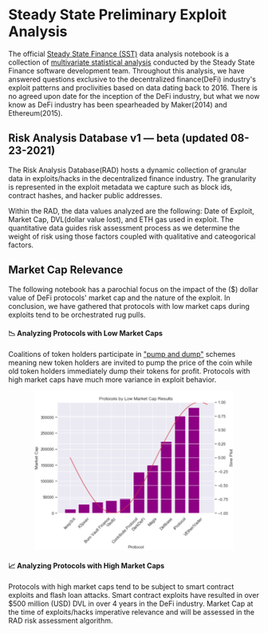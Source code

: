 # Steady State Preliminary Exploit Analysis

The official [Steady State Finance (SST)](https://steadystate.finance/) data analysis notebook is a collection of [multivariate statistical analysis](https://github.com/steadystatedefi) conducted by the Steady State Finance software development team. Throughout this analysis, we have answered questions exclusive to the decentralized finance(DeFi) industry's exploit patterns and proclivities based on data dating back to 2016. There is no agreed upon date for the inception of the DeFi industry, but what we now know as DeFi industry has been spearheaded by Maker(2014) and Ethereum(2015). 

## Risk Analysis Database v1 — beta (updated 08-23-2021) 

The Risk Analysis Database(RAD) hosts a dynamic collection of granular data in exploits/hacks in the decentralized finance industry. The granularity is represented in the exploit metadata we capture such as block ids, contract hashes, and hacker public addresses.

Within the RAD, the data values analyzed are the following: Date of Exploit, Market Cap, DVL(dollar value lost), and ETH gas used in exploit. The quantitative data guides risk assessment process as we determine the weight of risk using those factors coupled with qualitative and cateogorical factors.

## Market Cap Relevance
The following notebook has a parochial focus on the impact of the ($) dollar value of DeFi protocols' market cap and the nature of the exploit. In conclusion, we have gathered that protocols with low market caps during exploits tend to be orchestrated rug pulls.


#### 📉  Analyzing Protocols with Low Market Caps
Coalitions of token holders participate in ["pump and dump"](https://www.investopedia.com/terms/p/pumpanddump.asp) schemes meaning new token holders are invited to pump the price of the coin while old token holders immediately dump their tokens for profit. Protocols with high market caps have much more variance in exploit behavior. 

<!-- image -->
<p style="text-align:center;">
  <img src="LowCap.png" alt="Steady State Finance" width="400" class="center" style="border:none;"/>
</p>

#### 📈  Analyzing Protocols with High Market Caps
Protocols with high market caps tend to be subject to smart contract exploits and flash loan attacks. Smart contract exploits have resulted in over $500 million (USD) DVL in over 4 years in the DeFi industry. Market Cap at the time of exploits/hacks imperative relevance and will be assessed in the RAD risk assessment algorithm.
